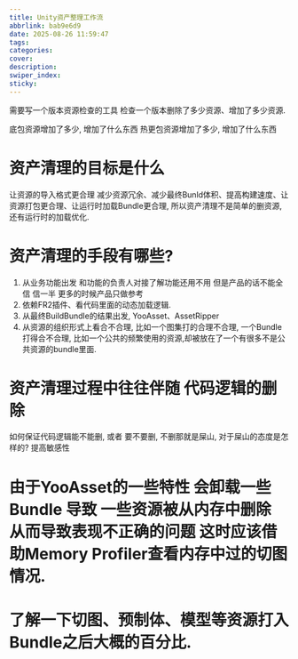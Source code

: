 ```yaml
---
title: Unity资产整理工作流
abbrlink: bab9e6d9
date: 2025-08-26 11:59:47
tags:
categories:
cover:
description:
swiper_index:
sticky:
---
```


需要写一个版本资源检查的工具 检查一个版本删除了多少资源、增加了多少资源.

底包资源增加了多少, 增加了什么东西
热更包资源增加了多少, 增加了什么东西

# 资产清理的目标是什么

让资源的导入格式更合理
减少资源冗余、减少最终Bunld体积、提高构建速度、让资源打包更合理、让运行时加载Bundle更合理, 所以资产清理不是简单的删资源, 还有运行时的加载优化.

# 资产清理的手段有哪些?

1. 从业务功能出发 和功能的负责人对接了解功能还用不用 但是产品的话不能全信 信一半 更多的时候产品只做参考
2. 依赖FR2插件、看代码里面的动态加载逻辑.
3. 从最终BuildBundle的结果出发, YooAsset、AssetRipper
4. 从资源的组织形式上看合不合理, 比如一个图集打的合理不合理, 一个Bundle打得合不合理, 比如一个公共的频繁使用的资源,却被放在了一个有很多不是公共资源的bundle里面.



# 资产清理过程中往往伴随 代码逻辑的删除

如何保证代码逻辑能不能删, 或者 要不要删, 不删那就是屎山, 对于屎山的态度是怎样的? 提高敏感性

# 由于YooAsset的一些特性 会卸载一些Bundle 导致 一些资源被从内存中删除 从而导致表现不正确的问题 这时应该借助Memory Profiler查看内存中过的切图情况.

# 了解一下切图、预制体、模型等资源打入Bundle之后大概的百分比.
